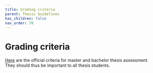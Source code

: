 ```yaml
---
title: Grading criteria
parent: Thesis Guidelines
has_children: false
nav_order: 70
---
```


# Grading criteria

[Here](https://intra.kth.se/polopoly_fs/1.661631.1565014876!/Comprehensive%20guidelines%20for%20degree%20project%20courses%2C%20common%20goals%20and%20assessment%20criteria%20%28applies%20from%2001.07.2015%29.pdf) are the official criteria for master and bachelor thesis assessment. They should thus be important to all thesis students.
